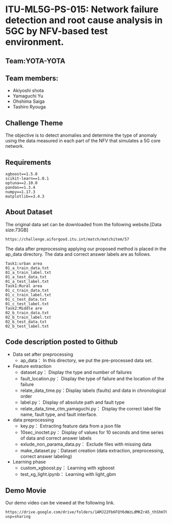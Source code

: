 # ITU-ML5G-PS-015: Network failure detection and root cause analysis in 5GC by NFV-based test environment.

## Team:YOTA-YOTA
## Team members:
- Akiyoshi shota
- Yamaguchi Yu
- Ohshima Saiga
- Tashiro Ryouga

## Challenge Theme
The objective is to detect anomalies and determine the type of anomaly using the data measured in each part of the NFV that simulates a 5G core network.

## Requirements
```
xgboost==1.5.0
scikit-learn==1.0.1
optuna==2.10.0
pandas==1.3.4
numpy==1.17.3
matplotlib==3.4.3
```

## About Dataset
The original data set can be downloaded from the following website.[Data size:73GB]
```
https://challenge.aiforgood.itu.int/match/matchitem/57
```
The data after preprocessing applying our proposed method is placed in the ap_data directory. The data and correct answer labels are as follows.
```
Task1:urban area
01_a_train_data.txt
01_a_train_label.txt
01_a_test_data.txt
01_a_test_label.txt
Task1:Rural area
01_c_train_data.txt
01_c_train_label.txt
01_c_test_data.txt
01_c_test_label.txt
Task2:Middle are
02_b_train_data.txt
02_b_train_label.txt
02_b_test_data.txt
02_b_test_label.txt
```

## Code description posted to Github
- Data set after preprocessing
  - ap_data： In this directory, we put the pre-processed data set.
- Feature extraction
  - dataset.py： Display the type and number of failures
  - fault_location.py： Display the type of failure and the location of the failure
  - relate_data_time.py：Display labels (faults) and data in chronological order
  - label.py： Display of absolute path and fault type
  - relate_data_time_ctm_yamaguchi.py： Display the correct label file name, fault type, and fault interface.
- data preprocessing
  - key.py： Extracting feature data from a json file
  - 10sec_inoctet.py： Display of values for 10 seconds and time series of data and correct answer labels 
  - exlude_non_parama_data.py： Exclude files with missing data 
  - make_dataset.py：Dataset creation (data extraction, preprocessing, correct answer labeling)
- Learning phase
  - custom_xgboost.py： Learning with xgboost 
  - test_xg_light.ipynb： Learning with light_gbm

## Demo Movie
Our demo video can be viewed at the following link.
```
https://drive.google.com/drive/folders/1AMJ22Fb6FQY6dWzLdMKZrA5_thShH70A?usp=sharing
```
